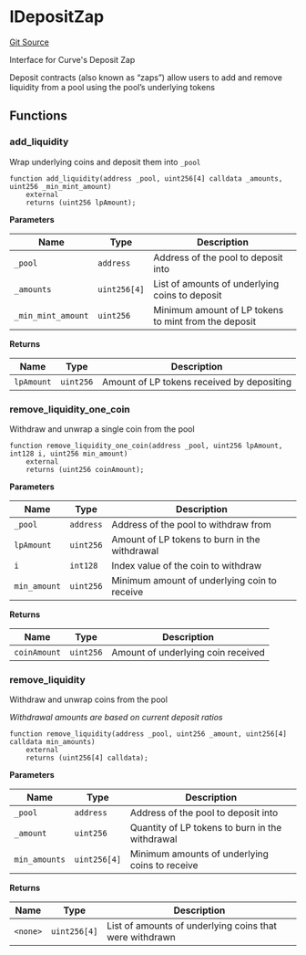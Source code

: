 # IDepositZap
[Git Source](https://github.com/ubiquity/ubiquity-dollar/blob/b7267f12c687aa106d733f5496a8a4b4e266c3ec/src/dollar/interfaces/IDepositZap.sol)

Interface for Curve's Deposit Zap

Deposit contracts (also known as “zaps”) allow users to add and remove liquidity
from a pool using the pool’s underlying tokens


## Functions
### add_liquidity

Wrap underlying coins and deposit them into `_pool`


```solidity
function add_liquidity(address _pool, uint256[4] calldata _amounts, uint256 _min_mint_amount)
    external
    returns (uint256 lpAmount);
```
**Parameters**

|Name|Type|Description|
|----|----|-----------|
|`_pool`|`address`|Address of the pool to deposit into|
|`_amounts`|`uint256[4]`|List of amounts of underlying coins to deposit|
|`_min_mint_amount`|`uint256`|Minimum amount of LP tokens to mint from the deposit|

**Returns**

|Name|Type|Description|
|----|----|-----------|
|`lpAmount`|`uint256`|Amount of LP tokens received by depositing|


### remove_liquidity_one_coin

Withdraw and unwrap a single coin from the pool


```solidity
function remove_liquidity_one_coin(address _pool, uint256 lpAmount, int128 i, uint256 min_amount)
    external
    returns (uint256 coinAmount);
```
**Parameters**

|Name|Type|Description|
|----|----|-----------|
|`_pool`|`address`|Address of the pool to withdraw from|
|`lpAmount`|`uint256`|Amount of LP tokens to burn in the withdrawal|
|`i`|`int128`|Index value of the coin to withdraw|
|`min_amount`|`uint256`|Minimum amount of underlying coin to receive|

**Returns**

|Name|Type|Description|
|----|----|-----------|
|`coinAmount`|`uint256`|Amount of underlying coin received|


### remove_liquidity

Withdraw and unwrap coins from the pool

*Withdrawal amounts are based on current deposit ratios*


```solidity
function remove_liquidity(address _pool, uint256 _amount, uint256[4] calldata min_amounts)
    external
    returns (uint256[4] calldata);
```
**Parameters**

|Name|Type|Description|
|----|----|-----------|
|`_pool`|`address`|Address of the pool to deposit into|
|`_amount`|`uint256`|Quantity of LP tokens to burn in the withdrawal|
|`min_amounts`|`uint256[4]`|Minimum amounts of underlying coins to receive|

**Returns**

|Name|Type|Description|
|----|----|-----------|
|`<none>`|`uint256[4]`|List of amounts of underlying coins that were withdrawn|


